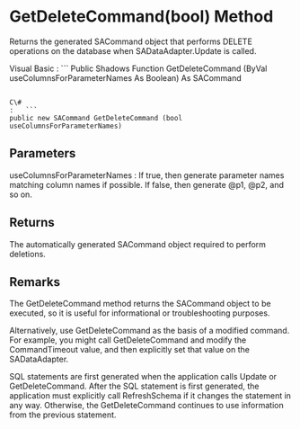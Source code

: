 <!-- loio3c1025366c5f1014bdd195b67e03f144 -->

# GetDeleteCommand\(bool\) Method

Returns the generated SACommand object that performs DELETE operations on the database when SADataAdapter.Update is called.



Visual Basic
:   ```
Public Shadows Function GetDeleteCommand (ByVal useColumnsForParameterNames As Boolean) As SACommand
```

C\#
:   ```
public new SACommand GetDeleteCommand (bool useColumnsForParameterNames)
```



## Parameters

useColumnsForParameterNames
:   If true, then generate parameter names matching column names if possible. If false, then generate @p1, @p2, and so on.



## Returns

The automatically generated SACommand object required to perform deletions.



## Remarks

The GetDeleteCommand method returns the SACommand object to be executed, so it is useful for informational or troubleshooting purposes.

Alternatively, use GetDeleteCommand as the basis of a modified command. For example, you might call GetDeleteCommand and modify the CommandTimeout value, and then explicitly set that value on the SADataAdapter.

SQL statements are first generated when the application calls Update or GetDeleteCommand. After the SQL statement is first generated, the application must explicitly call RefreshSchema if it changes the statement in any way. Otherwise, the GetDeleteCommand continues to use information from the previous statement.

